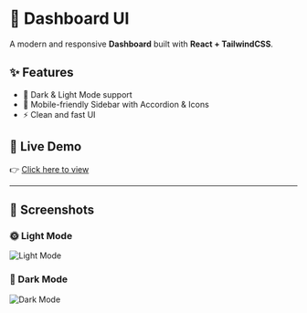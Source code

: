 # 🚀 Dashboard UI  

A modern and responsive **Dashboard** built with **React + TailwindCSS**.  

## ✨ Features
- 🌙 Dark & Light Mode support  
- 📱 Mobile-friendly Sidebar with Accordion & Icons  
- ⚡ Clean and fast UI  

## 🔗 Live Demo
👉 [Click here to view](https://dashboard-delta-self-88.vercel.app/)  

---

## 📸 Screenshots  

### 🌞 Light Mode  
![Light Mode](./screenshots/light.png)  

### 🌙 Dark Mode  
![Dark Mode](./screenshots/dark.png)  
